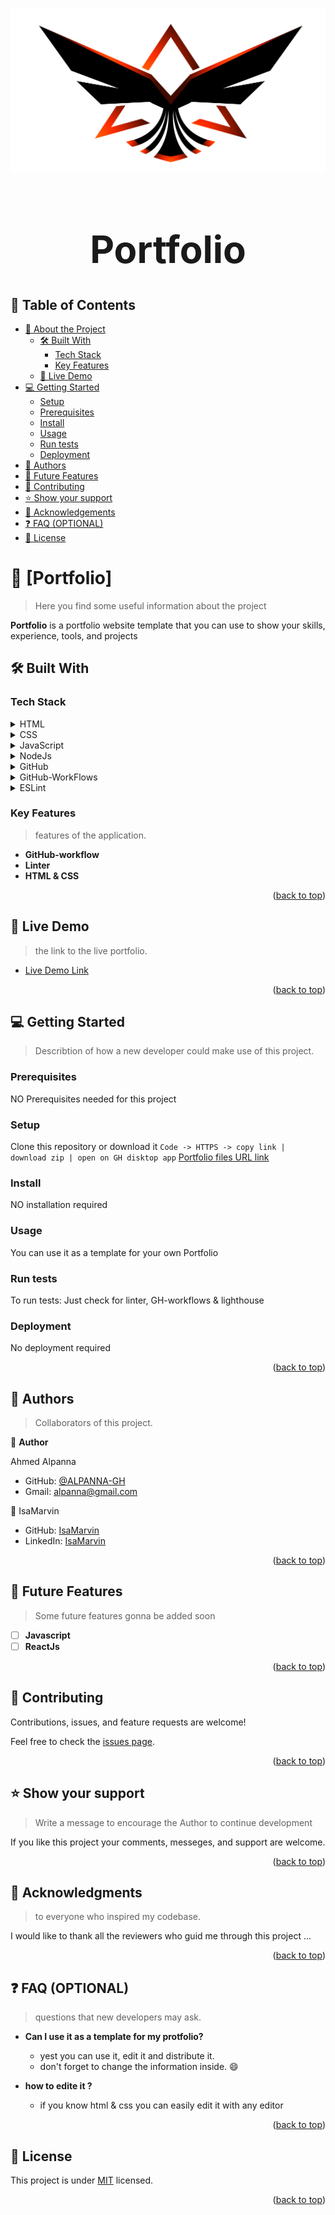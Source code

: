 <a name="readme-top"></a>

<div align="center">
  <img src="./images/alpanna_logo_xsmall_bg.png" alt="logo"  height="auto" />
  <br/>
    <h1 style="font-size: 60px; font-weight: 900;"><b> Portfolio </b></h1>
</div>

## 📗 Table of Contents

- [📖 About the Project](#about-project)
  - [🛠 Built With](#built-with)
    - [Tech Stack](#tech-stack)
    - [Key Features](#key-features)
  - [🚀 Live Demo](#live-demo)
- [💻 Getting Started](#getting-started)
  - [Setup](#setup)
  - [Prerequisites](#prerequisites)
  - [Install](#install)
  - [Usage](#usage)
  - [Run tests](#run-tests)
  - [Deployment](#deployment)
- [👥 Authors](#authors)
- [🔭 Future Features](#future-features)
- [🤝 Contributing](#contributing)
- [⭐️ Show your support](#support)
- [🙏 Acknowledgements](#acknowledgements)
- [❓ FAQ (OPTIONAL)](#faq)
- [📝 License](#license)

# 📖 [Portfolio] <a name="about-project"></a>

> Here you find some useful information about the project

**Portfolio** is a portfolio website template that you can use to
show your skills, experience, tools, and projects


## 🛠 Built With <a name="built-with"></a>

### Tech Stack <a name="tech-stack"></a>


<details>
  <summary>HTML</summary>
  <ul>
    <li><a href="https://www.w3schools.com/html/"><img Height="75px" src="https://alpanna-gh.github.io/Portfolio/images/html5.png" > </a></li>
  </ul>
</details>

<details>
  <summary>CSS</summary>
  <ul>
    <li><a href="https://www.w3schools.com/CSS/"><img Height="75px" src="https://alpanna-gh.github.io/Portfolio/images/css3.png" ></a></li>
  </ul>
</details>

<details>
<summary>JavaScript</summary>
  <ul>
    <li><a href="https://www.javascript.com/"><img height="75px" src="https://alpanna-gh.github.io/Portfolio/images/Js.png" ></a></li>
  </ul>
</details>

<details>
<summary>NodeJs</summary>
  <ul>
    <li><a href="https://nodejs.org/en"><img height="75px" src="https://alpanna-gh.github.io/Portfolio/images/Nodejs.png" ></a></li>
  </ul>
</details>

<details>
<summary>GitHub</summary>
  <ul>
    <li><a href="https://github.com/"><img height="75px" src="https://alpanna-gh.github.io/Portfolio/images/github.png" ></a></li>
  </ul>
</details>

<details>
<summary>GitHub-WorkFlows</summary>
  <ul>
    <li><a href="https://docs.github.com/en/actions/using-workflows"><img height="75px" src="https://alpanna-gh.github.io/Portfolio/images/github-wf.png" ></a></li>
  </ul>
</details>

<details>
<summary>ESLint</summary>
  <ul>
    <li><a href="https://eslint.org/"><img height="75px" src="https://alpanna-gh.github.io/Portfolio/images/eslint.png" ></a></li>
  </ul>
</details>

### Key Features <a name="key-features"></a>

> features of the application.

- **GitHub-workflow**
- **Linter**
- **HTML & CSS**

<p align="right">(<a href="#readme-top">back to top</a>)</p>

## 🚀 Live Demo <a name="live-demo"></a>

> the link to the live portfolio.

- [Live Demo Link](https://alpanna-gh.github.io/Portfolio/)

<p align="right">(<a href="#readme-top">back to top</a>)</p>


## 💻 Getting Started <a name="getting-started"></a>

> Describtion of how a new developer could make use of this project.

### Prerequisites

NO Prerequisites needed for this project


### Setup

Clone this repository or download it
`Code -> HTTPS -> copy link | download zip | open on GH disktop app`
[Portfolio files URL link](https://github.com/ALPANNA-GH/portfolio/)

### Install

NO installation required

### Usage

You can use it as a template for your own Portfolio

### Run tests

To run tests:
Just check for linter, GH-workflows & lighthouse

### Deployment

No deployment required

<p align="right">(<a href="#readme-top">back to top</a>)</p>


## 👥 Authors <a name="authors"></a>

> Collaborators of this project.

👤 **Author**

Ahmed Alpanna
- GitHub: [@ALPANNA-GH](https://github.com/ALPANNA-GH)
- Gmail: [alpanna@gmail.com](mailto:alpanna@gmail.com)


👤 IsaMarvin

- GitHub: [IsaMarvin](https://github.com/IsaMarvin)
- LinkedIn: [IsaMarvin](https://www.linkedin.com/in/isamarvin/)


<p align="right">(<a href="#readme-top">back to top</a>)</p>

## 🔭 Future Features <a name="future-features"></a>

> Some future features gonna be added soon

- [ ] **Javascript**
- [ ] **ReactJs**

<p align="right">(<a href="#readme-top">back to top</a>)</p>


## 🤝 Contributing <a name="contributing"></a>

Contributions, issues, and feature requests are welcome!

Feel free to check the [issues page](../../issues/).

<p align="right">(<a href="#readme-top">back to top</a>)</p>


## ⭐️ Show your support <a name="support"></a>

> Write a message to encourage the Author to continue development

If you like this project your comments, messeges, and support are welcome.

<p align="right">(<a href="#readme-top">back to top</a>)</p>


## 🙏 Acknowledgments <a name="acknowledgements"></a>

> to everyone who inspired my codebase.

I would like to thank all the reviewers who guid me through this project ...

<p align="right">(<a href="#readme-top">back to top</a>)</p>

## ❓ FAQ (OPTIONAL) <a name="faq"></a>

> questions that new developers may ask.

- **Can I use it as a template for my protfolio?**

  - yest you can use it, edit it and distribute it.
  - don't forget to change the information inside. :smile:

- **how to edite it ?**

  - if you know html & css you can easily edit it with any editor

<p align="right">(<a href="#readme-top">back to top</a>)</p>


## 📝 License <a name="license"></a>

This project is under [MIT](./LICENSE) licensed.

<p align="right">(<a href="#readme-top">back to top</a>)</p>

